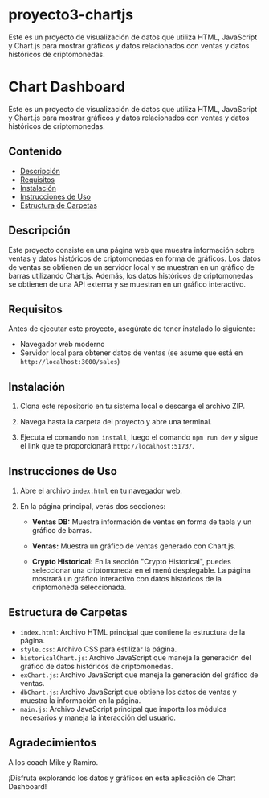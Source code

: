 # proyecto3-chartjs
Este es un proyecto de visualización de datos que utiliza HTML, JavaScript y Chart.js para mostrar gráficos y datos relacionados con ventas y datos históricos de criptomonedas.

# Chart Dashboard

Este es un proyecto de visualización de datos que utiliza HTML, JavaScript y Chart.js para mostrar gráficos y datos relacionados con ventas y datos históricos de criptomonedas.

## Contenido

- [Descripción](#descripción)
- [Requisitos](#requisitos)
- [Instalación](#instalación)
- [Instrucciones de Uso](#instrucciones-de-uso)
- [Estructura de Carpetas](#estructura-de-carpetas)

## Descripción

Este proyecto consiste en una página web que muestra información sobre ventas y datos históricos de criptomonedas en forma de gráficos. Los datos de ventas se obtienen de un servidor local y se muestran en un gráfico de barras utilizando Chart.js. Además, los datos históricos de criptomonedas se obtienen de una API externa y se muestran en un gráfico interactivo.

## Requisitos

Antes de ejecutar este proyecto, asegúrate de tener instalado lo siguiente:

- Navegador web moderno
- Servidor local para obtener datos de ventas (se asume que está en `http://localhost:3000/sales`)

## Instalación

1. Clona este repositorio en tu sistema local o descarga el archivo ZIP.

2. Navega hasta la carpeta del proyecto y abre una terminal.

3. Ejecuta el comando `npm install`, luego el comando `npm run dev` y sigue el link que te proporcionará `http://localhost:5173/`.

## Instrucciones de Uso

1. Abre el archivo `index.html` en tu navegador web.

2. En la página principal, verás dos secciones:

   - **Ventas DB:** Muestra información de ventas en forma de tabla y un gráfico de barras.

   - **Ventas:** Muestra un gráfico de ventas generado con Chart.js.
   - **Crypto Historical:** En la sección "Crypto Historical", puedes seleccionar una criptomoneda en el menú desplegable. La página mostrará un gráfico interactivo con datos históricos de la criptomoneda seleccionada.

## Estructura de Carpetas

- `index.html`: Archivo HTML principal que contiene la estructura de la página.
- `style.css`: Archivo CSS para estilizar la página.
- `historicalChart.js`: Archivo JavaScript que maneja la generación del gráfico de datos históricos de criptomonedas.
- `exChart.js`: Archivo JavaScript que maneja la generación del gráfico de ventas.
- `dbChart.js`: Archivo JavaScript que obtiene los datos de ventas y muestra la información en la página.
- `main.js`: Archivo JavaScript principal que importa los módulos necesarios y maneja la interacción del usuario.

## Agradecimientos

A los coach Mike y Ramiro.

¡Disfruta explorando los datos y gráficos en esta aplicación de Chart Dashboard!
